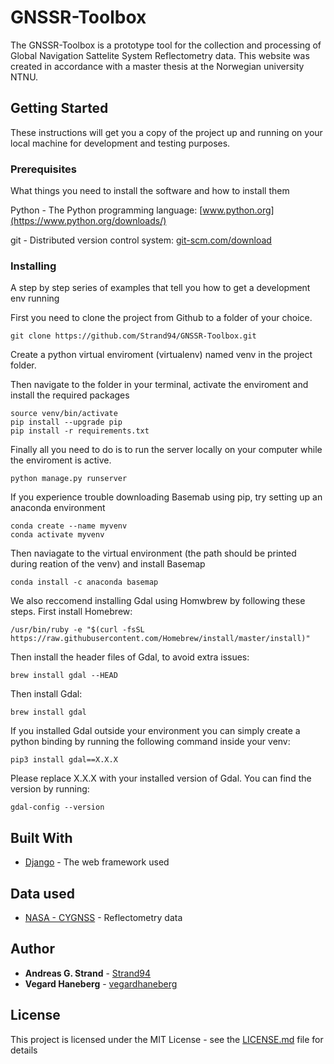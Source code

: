 # GNSSR-Toolbox

The GNSSR-Toolbox is a prototype tool for the collection and processing of Global Navigation Sattelite System Reflectometry data. This website was created in accordance with a master thesis at the Norwegian university NTNU. 

## Getting Started

These instructions will get you a copy of the project up and running on your local machine for development and testing purposes. 

### Prerequisites

What things you need to install the software and how to install them

Python - The Python programming language: [www.python.org](https://www.python.org/downloads/)

git - Distributed version control system: [git-scm.com/download](https://git-scm.com/downloads)


### Installing

A step by step series of examples that tell you how to get a development env running

First you need to clone the project from Github to a folder of your choice.

```
git clone https://github.com/Strand94/GNSSR-Toolbox.git
```

Create a python virtual enviroment (virtualenv) named venv in the project folder.

Then navigate to the folder in your terminal, activate the enviroment and install the required packages

```
source venv/bin/activate
pip install --upgrade pip
pip install -r requirements.txt
```

Finally all you need to do is to run the server locally on your computer while the enviroment is active.

```
python manage.py runserver
```
If you experience trouble downloading Basemab using pip, try setting up an anaconda environment
```
conda create --name myvenv
conda activate myvenv
```
Then naviagate to the virtual environment (the path should be printed during reation of the venv) and install Basemap
```
conda install -c anaconda basemap
```

We also reccomend installing Gdal using Homwbrew by following these steps. First install Homebrew:
```
/usr/bin/ruby -e "$(curl -fsSL https://raw.githubusercontent.com/Homebrew/install/master/install)"
```
Then install the header files of Gdal, to avoid extra issues:
```
brew install gdal --HEAD
```
Then install Gdal:
```
brew install gdal
```
If you installed Gdal outside your environment you can simply create a python binding by running the following command inside your venv:
```
pip3 install gdal==X.X.X
```
Please replace X.X.X with your installed version of Gdal. You can find the version by running:
```
gdal-config --version 
```
## Built With

* [Django](https://www.djangoproject.com/) - The web framework used

## Data used
* [NASA - CYGNSS](https://podaac.jpl.nasa.gov/CYGNSS) - Reflectometry data

## Author

* **Andreas G. Strand** - [Strand94](https://github.com/Strand94)
* **Vegard Haneberg** - [vegardhaneberg](https://github.com/vegardhaneberg)

## License

This project is licensed under the MIT License - see the [LICENSE.md](LICENSE.md) file for details
